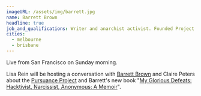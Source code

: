 ```yaml
---
imageURL: /assets/img/barrett.jpg
name: Barrett Brown
headline: true
job_and_qualifications: Writer and anarchist activist. Founded Project PM, which investigates the private espionage industry and the intelligence community.
cities:
  - melbourne
  - brisbane
---
```

Live from San Francisco on Sunday morning.

Lisa Rein will be hosting a conversation with <a href="https://www.thoughtworks.com/insights/blog/criminalising-journalism">Barrett Brown</a> and Claire Peters about the <a href="http://PursuanceProject.org/">Pursuance Project</a> and Barrett's new book "<a href="https://www.amazon.com/My-Glorious-Defeats-Hacktivist-Narcissist/dp/0374217017/ref=mp_s_a_1_2?ie=UTF8&amp;qid=1532724228&amp;sr=8-2&amp;pi=CB1275522461_AC_SX118_SY170_QL70&amp;keywords=Barrett+Brown" target="_blank" rel="noopener">My Glorious Defeats: Hacktivist, Narcissist, Anonymous: A Memoir</a>".

